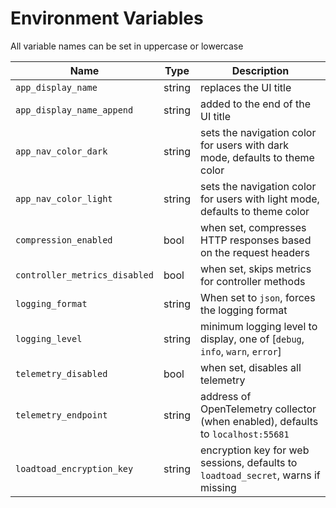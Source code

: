 <!--- Content managed by Project Forge, see [projectforge.md] for details. -->
# Environment Variables

All variable names can be set in uppercase or lowercase

| Name                          | Type   | Description                                                                      |
|-------------------------------|--------|----------------------------------------------------------------------------------|
| `app_display_name`            | string | replaces the UI title                                                            |
| `app_display_name_append`     | string | added to the end of the UI title                                                 |
| `app_nav_color_dark`          | string | sets the navigation color for users with dark mode, defaults to theme color      |
| `app_nav_color_light`         | string | sets the navigation color for users with light mode, defaults to theme color     |
| `compression_enabled`         | bool   | when set, compresses HTTP responses based on the request headers                 |
| `controller_metrics_disabled` | bool   | when set, skips metrics for controller methods                                   |
| `logging_format`              | string | When set to `json`, forces the logging format                                    |
| `logging_level`               | string | minimum logging level to display, one of [`debug`, `info`, `warn`, `error`]      |
| `telemetry_disabled`          | bool   | when set, disables all telemetry                                                 |
| `telemetry_endpoint`          | string | address of OpenTelemetry collector (when enabled), defaults to `localhost:55681` |
| `loadtoad_encryption_key`     | string | encryption key for web sessions, defaults to `loadtoad_secret`, warns if missing |
